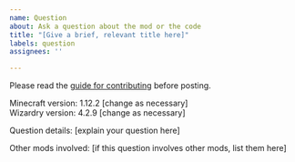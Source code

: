 ```yaml
---
name: Question
about: Ask a question about the mod or the code
title: "[Give a brief, relevant title here]"
labels: question
assignees: ''

---
```


Please read the [guide for contributing](https://github.com/Electroblob77/Wizardry/blob/1.12.2/CONTRIBUTING.md) before posting.

Minecraft version: 1.12.2 [change as necessary]  
Wizardry version: 4.2.9 [change as necessary]

Question details: [explain your question here]

Other mods involved: [if this question involves other mods, list them here]
